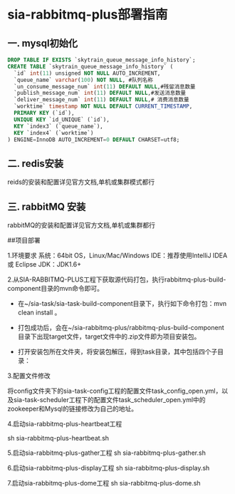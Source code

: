 # sia-rabbitmq-plus部署指南

## 一. mysql初始化
```sql
DROP TABLE IF EXISTS `skytrain_queue_message_info_history`;
CREATE TABLE `skytrain_queue_message_info_history` (
  `id` int(11) unsigned NOT NULL AUTO_INCREMENT,
  `queue_name` varchar(100) NOT NULL, #队列名称
  `un_consume_message_num` int(11) DEFAULT NULL,#残留消息数量
  `publish_message_num` int(11) DEFAULT NULL,#发送消息数量
  `deliver_message_num` int(11) DEFAULT NULL,# 消费消息数量
  `worktime` timestamp NOT NULL DEFAULT CURRENT_TIMESTAMP,
  PRIMARY KEY (`id`),
  UNIQUE KEY `id_UNIQUE` (`id`),
  KEY `index3` (`queue_name`),
  KEY `index4` (`worktime`)
) ENGINE=InnoDB AUTO_INCREMENT=0 DEFAULT CHARSET=utf8;

```
## 二. redis安装
reids的安装和配置详见官方文档,单机或集群模式都行

## 三. rabbitMQ 安装
rabbitMQ的安装和配置详见官方文档,单机或集群都行

##项目部署

1.环境要求 
系统：64bit OS，Linux/Mac/Windows 
IDE：推荐使用IntelliJ IDEA 或 Eclipse 
JDK：JDK1.6+

2.从SIA-RABBITMQ-PLUS工程下获取源代码打包，执行rabbitmq-plus-build-component目录的mvn命令即可。

* 在~/sia-task/sia-task-build-component目录下，执行如下命令打包：mvn clean install 。

* 打包成功后，会在~/sia-rabbitmq-plus/rabbitmq-plus-build-component 目录下出现target文件，target文件中的.zip文件即为项目安装包。

* 打开安装包所在文件夹，将安装包解压，得到task目录，其中包括四个子目录：


3.配置文件修改

将config文件夹下的sia-task-config工程的配置文件task_config_open.yml，以及sia-task-scheduler工程下的配置文件task_scheduler_open.yml中的zookeeper和Mysql的链接修改为自己的地址。

4.启动sia-rabbitmq-plus-heartbeat工程

sh sia-rabbitmq-plus-heartbeat.sh

5.启动sia-rabbitmq-plus-gather工程
sh sia-rabbitmq-plus-gather.sh

6.启动sia-rabbitmq-plus-display工程
sh sia-rabbitmq-plus-display.sh

7.启动sia-rabbitmq-plus-dome工程
sh sia-rabbitmq-plus-dome.sh

